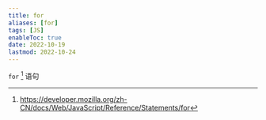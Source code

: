 ```yaml
---
title: for
aliases: [for]
tags: [JS]
enableToc: true
date: 2022-10-19
lastmod: 2022-10-24
---
```


`for` [^1] 语句

[^1]: <https://developer.mozilla.org/zh-CN/docs/Web/JavaScript/Reference/Statements/for>
